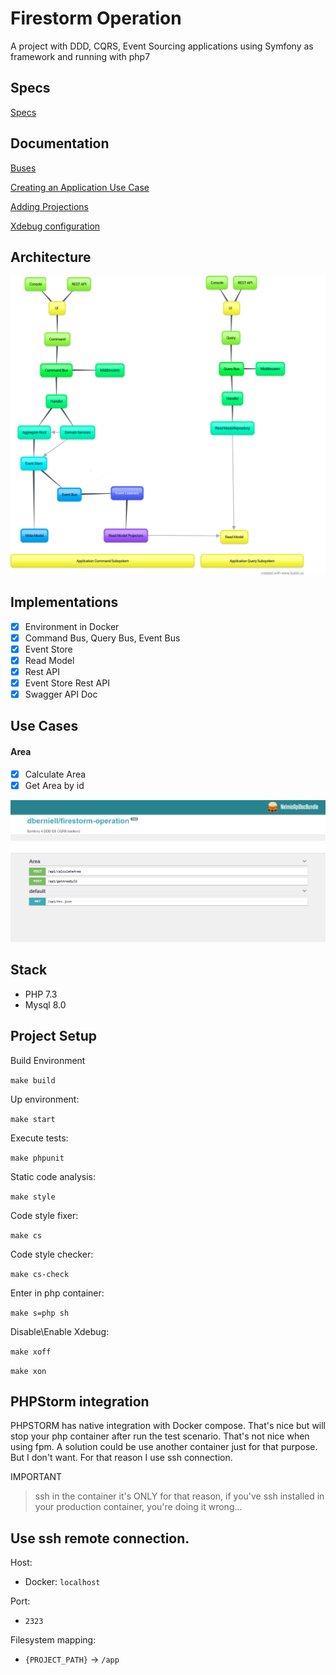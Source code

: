 # Firestorm Operation

A project with DDD, CQRS, Event Sourcing applications using Symfony as framework and running with php7
## Specs

[Specs](https://github.com/dberniell/firestorm-operation/blob/master/doc/index.html)
## Documentation

[Buses](https://github.com/dberniell/firestorm-operation/blob/master/doc/GetStarted/Buses.md)

[Creating an Application Use Case](https://github.com/dberniell/firestorm-operation/blob/master/doc/GetStarted/UseCases.md)

[Adding Projections](https://github.com/dberniell/firestorm-operation/blob/master/doc/GetStarted/Projections.md)

[Xdebug configuration](https://github.com/dberniell/firestorm-operation/blob/master/doc/GetStarted/Xdebug.md)

## Architecture

![Architecture](https://github.com/dberniell/firestorm-operation/blob/master/doc/architecture.png)

## Implementations

- [x] Environment in Docker
- [x] Command Bus, Query Bus, Event Bus
- [x] Event Store
- [x] Read Model
- [x] Rest API
- [x] Event Store Rest API 
- [x] Swagger API Doc

## Use Cases

#### Area
- [x] Calculate Area
- [x] Get Area by id

![API Doc](https://github.com/dberniell/firestorm-operation/blob/master/doc/swagger.png)

## Stack

- PHP 7.3
- Mysql 8.0

## Project Setup
Build Environment

`make build`

Up environment:

`make start`

Execute tests:

`make phpunit`

Static code analysis:

`make style`

Code style fixer:

`make cs`

Code style checker:

`make cs-check`

Enter in php container:

`make s=php sh`

Disable\Enable Xdebug:

`make xoff`

`make xon`

## PHPStorm integration

PHPSTORM has native integration with Docker compose. That's nice but will stop your php container after run the test scenario. That's not nice when using fpm. A solution could be use another container just for that purpose. But I don't want. For that reason I use ssh connection.

IMPORTANT

> ssh in the container it's ONLY for that reason, if you've ssh installed in your production container, you're doing it wrong... 

Use ssh remote connection.
---

Host: 
- Docker: `localhost`

Port: 
 - `2323`

Filesystem mapping:
 - `{PROJECT_PATH}` -> `/app`
